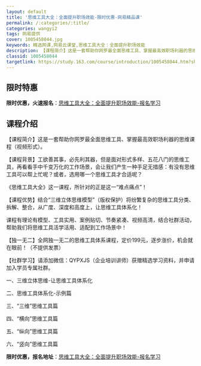 ```yaml
---
layout: default
title: '思维工具大全：全面提升职场效能-限时优惠-网易精品课'
permalink: /:categories/:title/
categories: wangyi2
tags: 网易提供
cover: 1005458044.jpg
keywords: 精选网课,网易云课堂,思维工具大全：全面提升职场效能
description: 【课程简介】这是一套帮助你网罗最全面思维工具、掌握最高效职场利器的思维课程（视频形式）。【课程背景】工欲善其事，必先利其
classid: 1005458044
targetlink: https://study.163.com/course/introduction/1005458044.htm?share=1&shareId=1025206652&utm_campaign=share&utm_medium=iphoneShare&utm_source=&utm_u=1025206652
---
```


## 限时特惠

**限时优惠，火速报名**：[思维工具大全：全面提升职场效能-报名学习](https://study.163.com/course/introduction/1005458044.htm?share=1&shareId=1025206652&utm_campaign=share&utm_medium=iphoneShare&utm_source=&utm_u=1025206652)

## 课程介绍

【课程简介】这是一套帮助你网罗最全面思维工具、掌握最高效职场利器的思维课程（视频形式）。



【课程背景】工欲善其事，必先利其器，但是面对形式多样、五花八门的思维工具，再看看手中千变万化的工作场景，会让我们产生一种手足无措感：有没有思维工具可以帮上忙呢？或者，选用哪一个思维工具才合适呢？

《思维工具大全》这一课程，所针对的正是这一“难点痛点”！



【课程优势】结合“三维立体思维模型”（版权保护）将纷繁复杂的思维工具分类、拆解、整合，从广度、深度和高度上，让思维工具体系化！

课程有理论有模型、工具实用、案例贴切、节奏紧凑、视频高清，结合社群活动，帮助我们将思维工具活学活用、适配到工作场景中！



【独一无二】全网独一无二的思维工具体系课程，定价199元，逐步涨价，机会就在眼前！（不提供发票）



【社群学习】请添加微信：QYPXJS（企业培训讲师）获赠精选学习资料，并申请加入学员专属社群。



一、三维立体思维-让思维工具体系化

二、思维工具体系化-示例篇

三、“三维”思维工具篇

四、“横向”思维工具篇

五、“纵向”思维工具篇

六、“竖向”思维工具篇

**限时优惠，报名地址**：[思维工具大全：全面提升职场效能-报名学习](https://study.163.com/course/introduction/1005458044.htm?share=1&shareId=1025206652&utm_campaign=share&utm_medium=iphoneShare&utm_source=&utm_u=1025206652)

